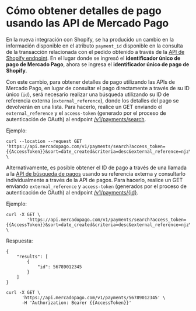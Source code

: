 # Cómo obtener detalles de pago usando las API de Mercado Pago

En la nueva integración con Shopify, se ha producido un cambio en la información disponible en el atributo `payment_id` disponible en la consulta de la transacción relacionada con el pedido obtenido a través de la [API de Shopify endpoint](/admin/orders/{{order_id}}/transacciones.json). En el lugar donde se ingresó el **identificador único de pago de Mercado Pago**, ahora se ingresa el **identificador único de pago de Shopify**.

Con este cambio, para obtener detalles de pago utilizando las APIs de Mercado Pago, en lugar de consultar el pago directamente a través de su ID único (`id`), será necesario realizar una búsqueda utilizando su ID de referencia externa (`external_reference`), donde los detalles del pago se devolverán en una lista. Para hacerlo, realice un GET enviando el `external_reference` y el `access-token` (generado por el proceso de autenticación de OAuth) al endpoint [/v1/payments/search](/developers/es/reference/payments/_payments_search/get). 

Ejemplo:

```curl
curl --location --request GET 'https://api.mercadopago.com/v1/payments/search?access_token={{AccessToken}}&sort=date_created&criteria=desc&external_reference=njzY7fKb5HH5TgYwXO6jsh2xp&status=approved' \
```

Alternativamente, es posible obtener el ID de pago a través de una llamada a la [API de búsqueda de pagos](/developers/en/reference/pagos/_pagos/post) usando su referencia externa y consultarlo individualmente a través de la API de pagos. Para hacerlo, realice un GET enviando `external_reference` y `access-token` (generados por el proceso de autenticación de OAuth) al endpoint [/v1/payments/{id}](/developers/es/reference/payments/_payments/post).

Ejemplo:

```curl
curl -X GET \
        'https://api.mercadopago.com/v1/payments/search?access_token={{AccessToken}}&sort=date_created&criteria=desc&external_reference=njzY7fKb5HH5TgYwXO6jsh2xp&status=approved&attributes=results.id' \
```

Respuesta:

```
{
    "results": [
        {
            "id": 56789012345
        }
    ]
}
```

```curl
curl -X GET \
      'https://api.mercadopago.com/v1/payments/56789012345' \
      -H 'Authorization: Bearer {{AccessToken}}'
```